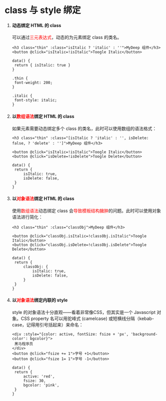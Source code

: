 # class 与 style 绑定

1. #### 动态绑定 HTML 的 class

   可以通过<font color="red">三元表达式</font>，动态的为元素绑定 class 的类名。

   ```vue
   <h3 class="thin" :class="isItalic ? 'italic' : ''">MyDeep 组件</h3>
   <button @click="isItalic=!isItalic">Toogle Italic</button>
   
   data() {
   	return { isItalic: true }
   }
   
   .thin {
   	font-weight: 200;
   }
   
   .italic {
   	font-style: italic;
   }
   ```

   

2. #### 以<font color="red">数组语法</font>绑定 HTML 的 class

   如果元素需要动态绑定多个 class 的类名，此时可以使用数组的语法格式：

   ```vue
   <h3 class="thin" :class="[isItalic ? 'italic' : '', isDelete: false, ? 'delete' : '']">MyDeep 组件</h3>
   
   <button @click="isItalic=!isItalic">Toogle Italic</button>
   <button @click="isDelete=!isDelete">Toogle Delete</button>
   
   data() {
   	return { 
   		isItalic: true,
   		isDelete: false,
   	}
   }
   ```

   

3. #### 以<font color="red">对象语法</font>绑定 HTML 的 class

   使用<font color="red">数组语法</font>动态绑定 class 会<font color="red">导致模板结构臃肿</font>的问题。此时可以使用对象语法进行简化：

   ```vue
   <h3 class="thin" :class="classObj">MyDeep 组件</h3>
   
   <button @click="classObj.isItalic=!classObj.isItalic">Toogle Italic</button>
   <button @click="classObj.isDelete=!classObj.isDelete">Toogle Delete</button>
   
   data() {
   	return { 
   		classObj: {
   			isItalic: true,
   			isDelete: false,
   		}
   	}
   }
   ```

   

4. #### 以<font color="red">对象语法</font>绑定内联的 style

   style 的对象语法十分直观——看着非常像CSS，但其实是一个 Javascript 对象。CSS property 名可以用驼峰式 (camelcase) 或短横线分隔（kebab-case，记得用引号括起来）来命名：

   ```vue
   <div :style="{color: active, fontSize: fsize + 'px', 'background-color': bgcolor}">
   	黑马程序员
   </div>
   <button @click="fsize += 1">字号 +1</button>
   <button @click="fsize 1= 1">字号 -1</button>
   
   data() {
   	return {
   		active: 'red',
   		fsize: 30,
   		bgcolor: 'pink',
   	}
   }
   ```

   